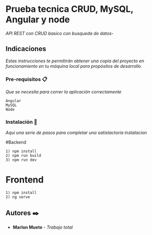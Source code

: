 # Prueba tecnica CRUD, MySQL, Angular y node

_API REST con CRUD basico con busqueda de datos-_

## Indicaciones

_Estas instrucciones te permitirán obtener una copia del proyecto en funcionamiento en tu máquina local para propósitos de desarrollo._


### Pre-requisitos 📋
_Que se necesita para correr la aplicación correctamente_

```
Angular
MySQL
Node
```

### Instalación 🔧
_Aqui una serie de pasos para completar una satistactoria instalacion_

#Backend

```
1) npm install
2) npm run build
3) npm run dev
```

# Frontend

```
1) npm install
2) ng serve
```

## Autores ✒️

* **Marlon Muete** - *Trabajo total*


